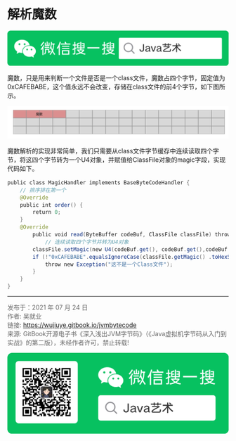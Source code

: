 # 解析魔数

![Java艺术](../qrcode/javaskill_qrcode_01.png)

魔数，只是用来判断一个文件是否是一个class文件，魔数占四个字节，固定值为0xCAFEBABE，这个值永远不会改变，存储在class文件的前4个字节，如下图所示。

![image-20210724164435293](images/chapter02_02_01.png)

魔数解析的实现非常简单，我们只需要从class文件字节缓存中连续读取四个字节，将这四个字节转为一个U4对象，并赋值给ClassFile对象的magic字段，实现代码如下。

```java
public class MagicHandler implements BaseByteCodeHandler {  
   	// 排序排在第一个
    @Override  
    public int order() {  
        return 0;  
    }  
    @Override  
		public void read(ByteBuffer codeBuf, ClassFile classFile) throws Exception {  
  			// 连续读取四个字节并转为U4对象
        classFile.setMagic(new U4(codeBuf.get(), codeBuf.get(),codeBuf.get(), codeBuf.get()));  
        if (!"0xCAFEBABE".equalsIgnoreCase(classFile.getMagic() .toHexString())) {  
            throw new Exception("这不是一个Class文件");  
        }  
    }  
}  
```

---

<font color= #666666>发布于：2021 年 07 月 24 日</font><br><font color= #666666>作者: 吴就业</font><br><font color= #666666>链接: https://wujiuye.gitbook.io/jvmbytecode</font><br><font color= #666666>来源: GitBook开源电子书《深入浅出JVM字节码》（《Java虚拟机字节码从入门到实战》的第二版），未经作者许可，禁止转载!</font><br>

![Java艺术](../qrcode/javaskill_qrcode_02.png)

